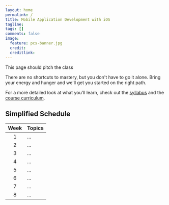 ```yaml
---
layout: home
permalink: /
title: Mobile Application Development with iOS
tagline: 
tags: []
comments: false
image:
  feature: pcs-banner.jpg
  credit: 
  creditlink: 
---
```


This page should pitch the class


There are no shortcuts to mastery, but you don't have to go it alone. Bring your energy and hunger and we'll get you started on the right path.

For a more detailed look at what you'll learn, check out the [syllabus](syllabus) and the [course curriculum](course).


Simplified Schedule
-------------------


| Week | Topics                                                                                                                                                                                           |
|:----:|:--------------------------------------------------------------------------------------------------------------------------------------------------------------------------------------------------|
|   1  | ... |
|   2  | ... |
|   3  | ... |
|   4  | ... |
|   5  | ... |
|   6  | ... |
|   7  | ... |
|   8  | ... |


